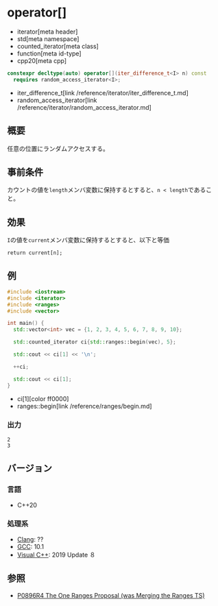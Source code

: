 # operator[]
* iterator[meta header]
* std[meta namespace]
* counted_iterator[meta class]
* function[meta id-type]
* cpp20[meta cpp]

```cpp
constexpr decltype(auto) operator[](iter_difference_t<I> n) const
  requires random_access_iterator<I>;
```
* iter_difference_t[link /reference/iterator/iter_difference_t.md]
* random_access_iterator[link /reference/iterator/random_access_iterator.md]

## 概要
任意の位置にランダムアクセスする。

## 事前条件

カウントの値を`length`メンバ変数に保持するとすると、`n < length`であること。

## 効果

`I`の値を`current`メンバ変数に保持するとすると、以下と等価

`return current[n];`

## 例
```cpp example
#include <iostream>
#include <iterator>
#include <ranges>
#include <vector>

int main() {
  std::vector<int> vec = {1, 2, 3, 4, 5, 6, 7, 8, 9, 10};

  std::counted_iterator ci{std::ranges::begin(vec), 5};

  std::cout << ci[1] << '\n';

  ++ci;

  std::cout << ci[1];
}
```
* ci[1][color ff0000]
* ranges::begin[link /reference/ranges/begin.md]

### 出力
```
2
3
```

## バージョン
### 言語
- C++20

### 処理系
- [Clang](/implementation.md#clang): ??
- [GCC](/implementation.md#gcc): 10.1
- [Visual C++](/implementation.md#visual_cpp): 2019 Update ８

## 参照
- [P0896R4 The One Ranges Proposal (was Merging the Ranges TS)](http://www.open-std.org/jtc1/sc22/wg21/docs/papers/2018/p0896r4.pdf)
